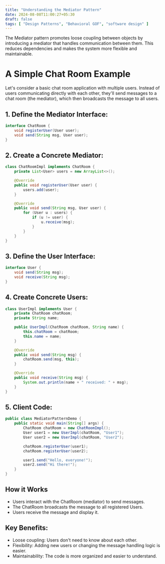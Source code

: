 ```yaml
---
title: "Understanding the Mediator Pattern"
date: 2024-08-08T11:00:27+05:30
draft: false
tags: [ "Design Patterns", "Behavioral GOF", "software design" ]
---
```

The Mediator pattern promotes loose coupling between objects by introducing a mediator that handles communication between them. This reduces dependencies and makes the system more flexible and maintainable.

# A Simple Chat Room Example
Let's consider a basic chat room application with multiple users. Instead of users communicating directly with each other, they'll send messages to a chat room (the mediator), which then broadcasts the message to all users.

## 1. Define the Mediator Interface:
~~~java
interface ChatRoom {
    void registerUser(User user);
    void send(String msg, User user);
}
~~~

## 2. Create a Concrete Mediator:

~~~java
class ChatRoomImpl implements ChatRoom {
    private List<User> users = new ArrayList<>();

    @Override
    public void registerUser(User user) {
        users.add(user);
    }

    @Override
    public void send(String msg, User user) {
        for (User u : users) {
            if (u != user) {
                u.receive(msg);
            }
        }
    }
}
~~~

## 3. Define the User Interface:

~~~java
interface User {
    void send(String msg);
    void receive(String msg);
}
~~~

## 4. Create Concrete Users:
~~~java
class UserImpl implements User {
    private ChatRoom chatRoom;
    private String name;

    public UserImpl(ChatRoom chatRoom, String name) {
        this.chatRoom = chatRoom;
        this.name = name;
    }

    @Override
    public void send(String msg) {
        chatRoom.send(msg, this);
    }

    @Override
    public void receive(String msg) {
        System.out.println(name + " received: " + msg);
    }
}
~~~

## 5. Client Code:

~~~java
public class MediatorPatternDemo {
    public static void main(String[] args) {
        ChatRoom chatRoom = new ChatRoomImpl();
        User user1 = new UserImpl(chatRoom, "User1");
        User user2 = new UserImpl(chatRoom, "User2");

        chatRoom.registerUser(user1);
        chatRoom.registerUser(user2);

        user1.send("Hello, everyone!");
        user2.send("Hi there!");
    }
}
~~~


## How it Works
- Users interact with the ChatRoom (mediator) to send messages.
- The ChatRoom broadcasts the message to all registered Users.
- Users receive the message and display it.

## Key Benefits:
- Loose coupling: Users don't need to know about each other.
- Flexibility: Adding new users or changing the message handling logic is easier.
- Maintainability: The code is more organized and easier to understand.
